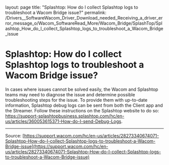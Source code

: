 layout: page
title: "Splashtop: How do I collect Splashtop logs to troubleshoot a Wacom Bridge issue?"
permalink: /Drivers__SoftwareWacom_Driver_Download_needed_Receiving_a_driver_error_message_o/Wacom_SoftwareRead_More/Wacom_Bridge/SplashTop/Splashtop_How_do_I_collect_Splashtop_logs_to_troubleshoot_a_Wacom_Bridge_issue

# Splashtop: How do I collect Splashtop logs to troubleshoot a Wacom Bridge issue?

In cases where issues cannot be solved easily, the Wacom and Splashtop teams may need to diagnose the issue and determine possible troubleshooting steps for the issue. To provide them with up-to-date information, Splashtop debug logs can be sent from both the Client app and the Streamer. Follow these instructions on the Splashtop website to do so: https://support-splashtopbusiness.splashtop.com/hc/en-us/articles/360053615371-How-do-I-send-Debug-Logs.

---
Source: [https://support.wacom.com/hc/en-us/articles/28273340674071-Splashtop-How-do-I-collect-Splashtop-logs-to-troubleshoot-a-Wacom-Bridge-issue](https://support.wacom.com/hc/en-us/articles/28273340674071-Splashtop-How-do-I-collect-Splashtop-logs-to-troubleshoot-a-Wacom-Bridge-issue)
